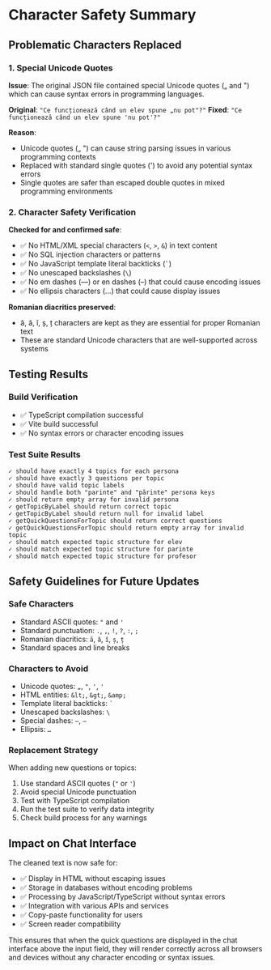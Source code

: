 # Character Safety Summary

## Problematic Characters Replaced

### 1. Special Unicode Quotes
**Issue**: The original JSON file contained special Unicode quotes („ and ") which can cause syntax errors in programming languages.

**Original**: `"Ce funcționează când un elev spune „nu pot"?"`
**Fixed**: `"Ce funcționează când un elev spune 'nu pot'?"`

**Reason**: 
- Unicode quotes („ ") can cause string parsing issues in various programming contexts
- Replaced with standard single quotes (') to avoid any potential syntax errors
- Single quotes are safer than escaped double quotes in mixed programming environments

### 2. Character Safety Verification

**Checked for and confirmed safe**:
- ✅ No HTML/XML special characters (`<`, `>`, `&`) in text content
- ✅ No SQL injection characters or patterns
- ✅ No JavaScript template literal backticks (`` ` ``)
- ✅ No unescaped backslashes (`\`)
- ✅ No em dashes (—) or en dashes (–) that could cause encoding issues
- ✅ No ellipsis characters (…) that could cause display issues

**Romanian diacritics preserved**:
- ă, â, î, ș, ț characters are kept as they are essential for proper Romanian text
- These are standard Unicode characters that are well-supported across systems

## Testing Results

### Build Verification
- ✅ TypeScript compilation successful
- ✅ Vite build successful
- ✅ No syntax errors or character encoding issues

### Test Suite Results
```
✓ should have exactly 4 topics for each persona
✓ should have exactly 3 questions per topic
✓ should have valid topic labels
✓ should handle both "parinte" and "părinte" persona keys
✓ should return empty array for invalid persona
✓ getTopicByLabel should return correct topic
✓ getTopicByLabel should return null for invalid label
✓ getQuickQuestionsForTopic should return correct questions
✓ getQuickQuestionsForTopic should return empty array for invalid topic
✓ should match expected topic structure for elev
✓ should match expected topic structure for parinte
✓ should match expected topic structure for profesor
```

## Safety Guidelines for Future Updates

### Safe Characters
- Standard ASCII quotes: `"` and `'`
- Standard punctuation: `.`, `,`, `!`, `?`, `:`, `;`
- Romanian diacritics: `ă`, `â`, `î`, `ș`, `ț`
- Standard spaces and line breaks

### Characters to Avoid
- Unicode quotes: `„`, `"`, `'`, `'`
- HTML entities: `&lt;`, `&gt;`, `&amp;`
- Template literal backticks: `` ` ``
- Unescaped backslashes: `\`
- Special dashes: `—`, `–`
- Ellipsis: `…`

### Replacement Strategy
When adding new questions or topics:
1. Use standard ASCII quotes (`"` or `'`)
2. Avoid special Unicode punctuation
3. Test with TypeScript compilation
4. Run the test suite to verify data integrity
5. Check build process for any warnings

## Impact on Chat Interface

The cleaned text is now safe for:
- ✅ Display in HTML without escaping issues
- ✅ Storage in databases without encoding problems
- ✅ Processing by JavaScript/TypeScript without syntax errors
- ✅ Integration with various APIs and services
- ✅ Copy-paste functionality for users
- ✅ Screen reader compatibility

This ensures that when the quick questions are displayed in the chat interface above the input field, they will render correctly across all browsers and devices without any character encoding or syntax issues.